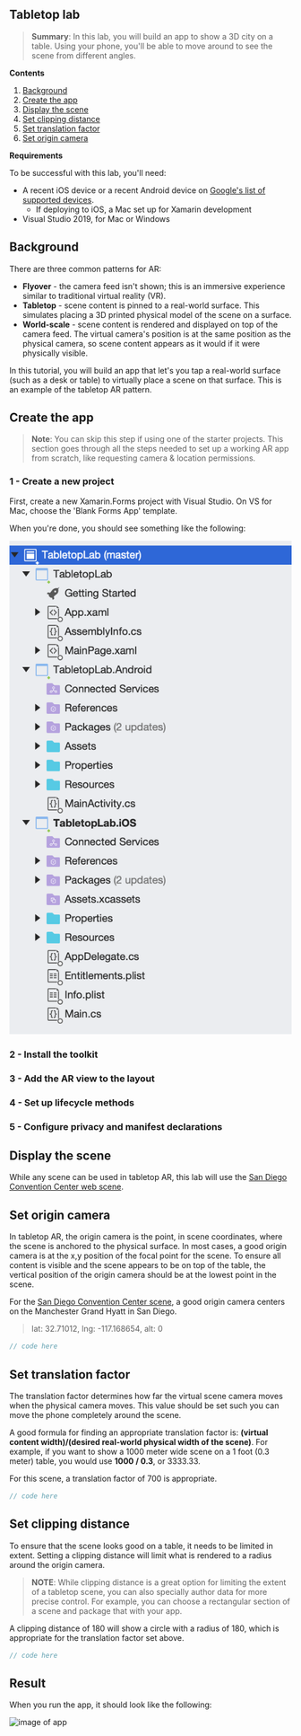 ## Tabletop lab

> **Summary**: In this lab, you will build an app to show a 3D city on a table. Using your phone, you'll be able to move around to see the scene from different angles.

**Contents**

1. [Background](#background)
2. [Create the app](#create-the-app)
3. [Display the scene](#display-the-scene)
4. [Set clipping distance](#set-clipping-distance)
5. [Set translation factor](#set-translation-factor)
6. [Set origin camera](#set-origin-camera)

**Requirements**

To be successful with this lab, you'll need:

* A recent iOS device or a recent Android device on [Google's list of supported devices](https://developers.google.com/ar/discover/supported-devices).
    * If deploying to iOS, a Mac set up for Xamarin development
* Visual Studio 2019, for Mac or Windows

## Background

There are three common patterns for AR:

* **Flyover** - the camera feed isn't shown; this is an immersive experience similar to traditional virtual reality (VR).
* **Tabletop** - scene content is pinned to a real-world surface. This simulates placing a 3D printed physical model of the scene on a surface.
* **World-scale** - scene content is rendered and displayed on top of the camera feed. The virtual camera's position is at the same position as the physical camera, so scene content appears as it would if it were physically visible.

In this tutorial, you will build an app that let's you tap a real-world surface (such as a desk or table) to virtually place a scene on that surface. This is an example of the tabletop AR pattern.

## Create the app

> **Note**: You can skip this step if using one of the starter projects. This section goes through all the steps needed to set up a working AR app from scratch, like requesting camera & location permissions.

### 1 - Create a new project

First, create a new Xamarin.Forms project with Visual Studio. On VS for Mac, choose the 'Blank Forms App' template.

When you're done, you should see something like the following:

![](./images/xamarin_base_project.png)

### 2 - Install the toolkit

### 3 - Add the AR view to the layout

### 4 - Set up lifecycle methods

### 5 - Configure privacy and manifest declarations

## Display the scene

While any scene can be used in tabletop AR, this lab will use the [San Diego Convention Center web scene](https://www.arcgis.com/home/item.html?id=6bf6d9f17bdd4d33837e25e1cae4e9c9).

## Set origin camera

In tabletop AR, the origin camera is the point, in scene coordinates, where the scene is anchored to the physical surface. In most cases, a good origin camera is at the x,y position of the focal point for the scene. To ensure all content is visible and the scene appears to be on top of the table, the vertical position of the origin camera should be at the lowest point in the scene.

For the [San Diego Convention Center scene](https://www.arcgis.com/home/item.html?id=6bf6d9f17bdd4d33837e25e1cae4e9c9), a good origin camera centers on the Manchester Grand Hyatt in San Diego.

> lat: 32.71012, lng: -117.168654, alt: 0

```cs
// code here
```

## Set translation factor

The translation factor determines how far the virtual scene camera moves when the physical camera moves. This value should be set such you can move the phone completely around the scene.

A good formula for finding an appropriate translation factor is: **(virtual content width)/(desired real-world physical width of the scene)**. For example, if you want to show a 1000 meter wide scene on a 1 foot (0.3 meter) table, you would use **1000 / 0.3**, or 3333.33.

For this scene, a translation factor of 700 is appropriate.

```cs
// code here
```

## Set clipping distance

To ensure that the scene looks good on a table, it needs to be limited in extent. Setting a clipping distance will limit what is rendered to a radius around the origin camera.

> **NOTE**: While clipping distance is a great option for limiting the extent of a tabletop scene, you can also specially author data for more precise control. For example, you can choose a rectangular section of a scene and package that with your app.

A clipping distance of 180 will show a circle with a radius of 180, which is appropriate for the translation factor set above.

```cs
// code here
```

## Result

When you run the app, it should look like the following:

![image of app]()